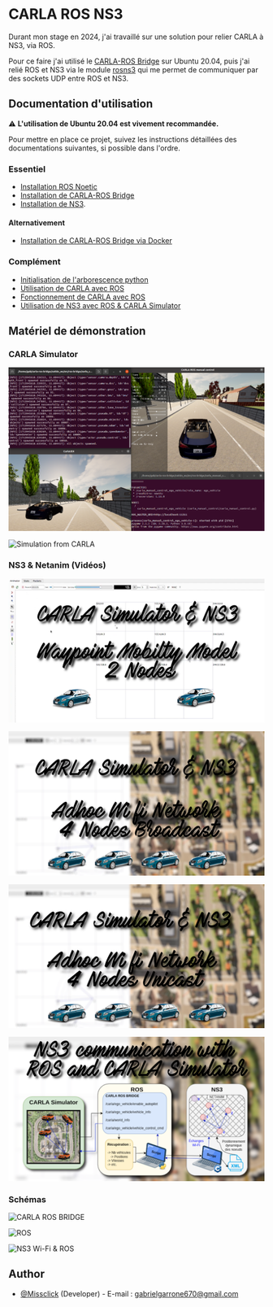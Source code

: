 
  # CARLA ROS NS3

  Durant mon stage en 2024, j'ai travaillé sur une solution pour relier CARLA à NS3, via ROS. 
  
  Pour ce faire j'ai utilisé le [CARLA-ROS Bridge](https://github.com/carla-simulator/ros-bridge?tab=readme-ov-file) sur Ubuntu 20.04, puis j'ai relié ROS et NS3 via le module [rosns3](https://github.com/malintha/rosns3_server/tree/master) qui me permet de communiquer par des sockets UDP entre ROS et NS3.
## Documentation d'utilisation  

⚠️ **L'utilisation de Ubuntu 20.04 est vivement recommandée.**

Pour mettre en place ce projet, suivez les instructions détaillées des documentations suivantes, si possible dans l'ordre.

### Essentiel
- [Installation ROS Noetic](https://github.com/Gabrieleirbag1/CARLA-ROS-NS3/blob/main/Documents/Proc%C3%A9dures%20d'installation/Installation%20Ros%201%20Noetic%20Ubuntu.pdf)
- [Installation de CARLA-ROS Bridge](https://github.com/Gabrieleirbag1/CARLA-ROS-NS3/blob/main/Documents/Proc%C3%A9dures%20d'installation/Installation%20carla-ros-bridge%20Ubuntu%2020.04.pdf)
- [Installation de NS3](https://github.com/Gabrieleirbag1/CARLA-ROS-NS3/blob/main/Documents/Proc%C3%A9dures%20d'installation/Installation%20NS3%20pour%20CARLA%20et%20ROS.pdf).

#### Alternativement
- [Installation de CARLA-ROS Bridge via Docker](https://github.com/Gabrieleirbag1/CARLA-ROS-NS3/blob/main/Documents/Proc%C3%A9dures%20d'installation/Installation%20de%20carla-ros-bridge%20via%20Docker.pdf)

### Complément
- [Initialisation de l'arborescence python](https://github.com/Gabrieleirbag1/CARLA-ROS-NS3/blob/main/Documents/Proc%C3%A9dures%20d'installation/Initialisation%20de%20l'arborescence%20Python%20pour%20CARLA%20et%20ROS.pdf)
- [Utilisation de CARLA avec ROS](https://github.com/Gabrieleirbag1/CARLA-ROS-NS3/blob/main/Documents/Comprendre%20et%20utiliser/Utilisation%20de%20Carla%20avec%20ROS.pdf)
- [Fonctionnement de CARLA avec ROS](https://github.com/Gabrieleirbag1/CARLA-ROS-NS3/blob/main/Documents/Comprendre%20et%20utiliser/Fonctionnement%20de%20Carla%20et%20ROS.pdf)
- [Utilisation de NS3 avec ROS & CARLA Simulator](https://github.com/Gabrieleirbag1/CARLA-ROS-NS3/blob/main/Documents/Comprendre%20et%20utiliser/Utilisation%20de%20NS3%20avec%20ROS%20et%20CARLA%20Simulator.pdf)

## Matériel de démonstration
### CARLA Simulator
![CARLA](https://github.com/Gabrieleirbag1/CARLA-ROS-NS3/blob/main/CARLA-ROS/Medias/CARLA%20Server%20%26%20Manual%20Control.png?raw=true)

![Simulation from CARLA](https://github.com/Gabrieleirbag1/CARLA-ROS-NS3/blob/main/CARLA-ROS/Medias/CARLA%20Autopilot.gif?raw=true)

### NS3 & Netanim (Vidéos)
[![CARLA-ROS & NS3 Netanim - Waypoint Mobilty Model 2 Nodes ](https://github.com/Gabrieleirbag1/CARLA-ROS-NS3/blob/main/CARLA-ROS/Medias/NS3%20Netanim.png?raw=true)](https://youtu.be/OJwKWWmvIbc)

[![CARLA Simulator & NS3 - Adhoc Wi fi Network 4 Nodes Broadcast](https://github.com/Gabrieleirbag1/CARLA-ROS-NS3/blob/main/CARLA-ROS/Medias/NS3%20Broadcast.png?raw=true)](https://youtu.be/1ZguOScXNjs)

[![CARLA Simulator & NS3 - Adhoc Wi fi Network 4 Nodes Unicast](https://github.com/Gabrieleirbag1/CARLA-ROS-NS3/blob/main/CARLA-ROS/Medias/NS3%20Unicast.png?raw=true)](https://youtu.be/O8JQI8dgWJ0)

[![CARLA Simulator & NS3 - NS3 communication with ROS and CARLA Simulator](https://github.com/Gabrieleirbag1/CARLA-ROS-NS3/blob/main/CARLA-ROS/Medias/NS3%20Tutorial.png?raw=true)](https://youtu.be/O-cOLJThNY4)

### Schémas
![CARLA ROS BRIDGE](https://github.com/Gabrieleirbag1/CARLA-ROS-NS3/blob/main/CARLA-ROS/Medias/Sch%C3%A9ma%20CARLA-ROS-Bridge.drawio.png?raw=true)

![ROS](https://github.com/Gabrieleirbag1/CARLA-ROS-NS3/blob/main/CARLA-ROS/Medias/Sch%C3%A9ma%20CARLA%20Sensors%20light.drawio.png?raw=true)

![NS3 Wi-Fi & ROS](https://github.com/Gabrieleirbag1/CARLA-ROS-NS3/blob/main/CARLA-ROS/Medias/Sch%C3%A9ma%20NS3%20WI-FI%20avec%20ROS%20%26%20CARLA.drawio.png)

## Author
- [@Missclick](https://www.github.com/Gabrieleirbag1) (Developer) - E-mail : gabrielgarrone670@gmail.com
